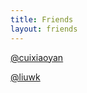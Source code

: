 ```yaml
---
title: Friends
layout: friends
---
```


[@cuixiaoyan](https://bk.cuixiaoyan.xyz/)

[@liuwk](http://sxitw.cn/#/)